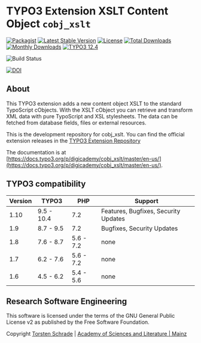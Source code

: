 # TYPO3 Extension XSLT Content Object `cobj_xslt`

[![Packagist][packagist-logo-stable]][extension-packagist-url]
[![Latest Stable Version][extension-build-shield]][extension-ter-url]
[![License][LICENSE_BADGE]][extension-packagist-url]
[![Total Downloads][extension-downloads-badge]][extension-packagist-url]
[![Monthly Downloads][extension-monthly-downloads]][extension-packagist-url]
[![TYPO3 12.4][TYPO3-shield]][TYPO3-12-url]

![Build Status](https://github.com/digicademy/cobj_xslt/actions/workflows/ci.yml/badge.svg)

[![DOI](https://zenodo.org/badge/62417256.svg)](https://zenodo.org/badge/latestdoi/62417256)

## About

This TYPO3 extension adds a new content object XSLT to the standard TypoScript cObjects. With the XSLT cObject you can retrieve and transform XML data with pure TypoScript and XSL stylesheets. The data can be fetched from database fields, files or external resources.

This is the development repository for cobj_xslt. You can find the official extension releases in the [TYPO3 Extension Repository](http://typo3.org/extensions/repository/view/cobj_xslt)

The documentation is at [https://docs.typo3.org/p/digicademy/cobj_xslt/master/en-us/](https://docs.typo3.org/p/digicademy/cobj_xslt/master/en-us/).

## TYPO3 compatibility

| Version     | TYPO3      | PHP       | Support                                 |
| ----------- | ---------- | ----------|---------------------------------------- |
| 1.10        | 9.5 - 10.4 | 7.2       | Features, Bugfixes, Security Updates    |
| 1.9         | 8.7 - 9.5  | 7.2       | Bugfixes, Security Updates              |
| 1.8         | 7.6 - 8.7  | 5.6 - 7.2 | none                                    |
| 1.7         | 6.2 - 7.6  | 5.6 - 7.2 | none                                    |
| 1.6         | 4.5 - 6.2  | 5.4 - 5.6 | none                                    |

## Research Software Engineering

This software is licensed under the terms of the GNU General Public License v2
as published by the Free Software Foundation.

Copyright <a href="https://orcid.org/0000-0002-0953-2818">Torsten Schrade</a> | <a href="http://www.adwmainz.de">Academy of Sciences and Literature | Mainz</a>

<!-- MARKDOWN LINKS & IMAGES -->

[extension-build-shield]: https://poser.pugx.org/digicademy/cobj_xslt/v/stable.svg?style=for-the-badge

[extension-downloads-badge]: https://poser.pugx.org/digicademy/cobj_xslt/d/total.svg?style=for-the-badge

[extension-monthly-downloads]: https://poser.pugx.org/digicademy/cobj_xslt/d/monthly?style=for-the-badge

[extension-ter-url]: https://extensions.typo3.org/extension/telephonedirectory/

[extension-packagist-url]: https://packagist.org/packages/digicademy/cobj_xslt/

[packagist-logo-stable]: https://img.shields.io/badge/--grey.svg?style=for-the-badge&logo=packagist&logoColor=white

[TYPO3-12-url]: https://get.typo3.org/version/12

[TYPO3-shield]: https://img.shields.io/badge/TYPO3-12.4-green.svg?style=for-the-badge&logo=typo3

[LICENSE_BADGE]: https://img.shields.io/github/license/digicademy/cobj_xslt?label=license&style=for-the-badge
